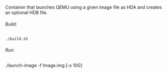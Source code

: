 Container that launches QEMU using a given image file as HDA and creates an optional HDB file.

###### Build:
`./build.sh`

###### Run:
./launch-image -f Image.img [-s 10G]
